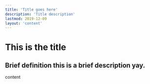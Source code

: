 ```yaml
---
title: 'Title goes here'
description: 'Title description'
lastmod: 2019-12-09
layout: 'content' 
---
```


# This is the title 

## Brief definition  this is a brief description yay. 

content

